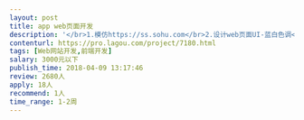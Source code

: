 ```yaml
---                
layout: post       
title: app web页面开发           
description: '</br>1.模仿https://ss.sohu.com</br>2.设计web页面UI-蓝白色调</br>3.完成前端代码使用H5与JS</br>4.要求页面是手机响应页面可以按屏幕大小缩放</br>'     
contenturl: https://pro.lagou.com/project/7180.html      
tags: [Web网站开发,前端开发]            
salary: 3000元以下          
publish_time: 2018-04-09 13:17:46         
review: 2680人                   
apply: 18人                   
recommend: 1人                   
time_range: 1-2周              
---                 
```


